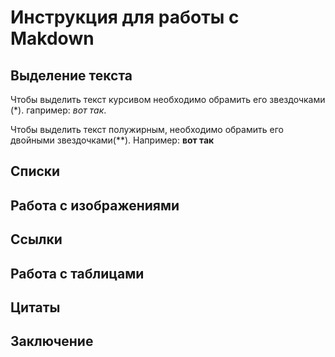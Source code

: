 # Инструкция для работы с Makdown

## Выделение текста

Чтобы выделить текст курсивом необходимо обрамить его звездочками (*). гапример: *вот так*.

Чтобы выделить текст полужирным, необходимо обрамить его двойными звездочками(**). 
Например: **вот так**

## Списки

## Работа с изображениями

## Ссылки

## Работа с таблицами

## Цитаты

## Заключение